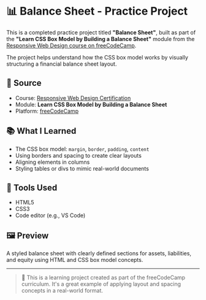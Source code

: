 # 📊 Balance Sheet - Practice Project

This is a completed practice project titled **"Balance Sheet"**, built as part of the **"Learn CSS Box Model by Building a Balance Sheet"** module from the [Responsive Web Design course on freeCodeCamp](https://www.freecodecamp.org/learn/2022/responsive-web-design/).

The project helps understand how the CSS box model works by visually structuring a financial balance sheet layout.

## 🚀 Source
- Course: [Responsive Web Design Certification](https://www.freecodecamp.org/learn/2022/responsive-web-design/)
- Module: **Learn CSS Box Model by Building a Balance Sheet**
- Platform: [freeCodeCamp](https://www.freecodecamp.org/)

## 📚 What I Learned
- The CSS box model: `margin`, `border`, `padding`, `content`
- Using borders and spacing to create clear layouts
- Aligning elements in columns
- Styling tables or divs to mimic real-world documents

## 🧰 Tools Used
- HTML5
- CSS3
- Code editor (e.g., VS Code)

## 🖼️ Preview
A styled balance sheet with clearly defined sections for assets, liabilities, and equity using HTML and CSS box model concepts.

---

> 🎯 This is a learning project created as part of the freeCodeCamp curriculum. It's a great example of applying layout and spacing concepts in a real-world format.
